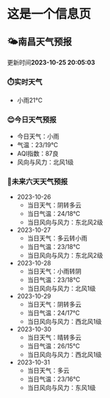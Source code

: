 # 这是一个信息页 
## 🌤️**南昌**天气预报
更新时间**2023-10-25 20:05:03**
### ⏱️实时天气
- 小雨21℃
### 😊今日天气预报
- 今日天气：小雨
- 气温：23/19℃
- AQI指数：87良
- 风向与风力：北风1级
### 🤩未来六天天气预报
- 2023-10-26
  - 当日天气：阴转多云
  - 当日气温：24/18℃
  - 当日风向与风力：东北风2级
- 2023-10-27
  - 当日天气：多云转小雨
  - 当日气温：23/18℃
  - 当日风向与风力：东北风2级
- 2023-10-28
  - 当日天气：小雨转阴
  - 当日气温：23/18℃
  - 当日风向与风力：北风1级
- 2023-10-29
  - 当日天气：阴转多云
  - 当日气温：24/17℃
  - 当日风向与风力：西北风1级
- 2023-10-30
  - 当日天气：晴转多云
  - 当日气温：26/15℃
  - 当日风向与风力：西北风1级
- 2023-10-31
  - 当日天气：多云
  - 当日气温：23/16℃
  - 当日风向与风力：东风1级


